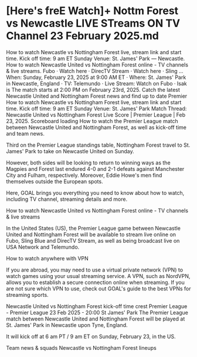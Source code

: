 # [Here's freE Watch]+ Nottm Forest vs Newcastle LIVE STreams ON TV Channel 23 February 2025.md
How to watch Newcastle vs Nottingham Forest live, stream link and start time. Kick off time: 9 am ET Sunday Venue: St. James' Park — Newcastle.
How to watch Newcastle United vs Nottingham Forest online - TV channels & live streams. Fubo · Watch here · DirecTV Stream · Watch here · Sling ...
When: Sunday, February 23, 2025 at 9:00 AM ET · Where: St. James' Park in Newcastle, England · TV: Telemundo · Live Stream: Watch on Fubo · Isak is
The match starts at 2:00 PM on February 23rd, 2025. Catch the latest Newcastle United and Nottingham Forest news and find up to date Premier
How to watch Newcastle vs Nottingham Forest live, stream link and start time. Kick off time: 9 am ET Sunday Venue: St. James' Park
Match Thread: Newcastle United vs Nottingham Forest Live Score | Premier League | Feb 23, 2025. Scoreboard loading
How to watch the Premier League match between Newcastle United and Nottingham Forest, as well as kick-off time and team news.

Third on the Premier League standings table, Nottingham Forest travel to St. James' Park to take on Newcastle United on Sunday.

However, both sides will be looking to return to winning ways as the Magpies and Forest last endured 4-0 and 2-1 defeats against Manchester City and Fulham, respectively. Moreover, Eddie Howe's men find themselves outside the European spots.

Here, GOAL brings you everything you need to know about how to watch, including TV channel, streaming details and more.

How to watch Newcastle United vs Nottingham Forest online - TV channels & live streams

In the United States (US), the Premier League game between Newcastle United and Nottingham Forest will be available to stream live online on Fubo, Sling Blue and DirecTV Stream, as well as being broadcast live on USA Network and Telemundo.

How to watch anywhere with VPN

If you are abroad, you may need to use a virtual private network (VPN) to watch games using your usual streaming service. A VPN, such as NordVPN, allows you to establish a secure connection online when streaming. If you are not sure which VPN to use, check out GOAL's guide to the best VPNs for streaming sports.

Newcastle United vs Nottingham Forest kick-off time
crest
Premier League - Premier League
23 Feb 2025 - 20:00
St James' Park
The Premier League match between Newcastle United and Nottingham Forest will be played at St. James' Park in Newcastle upon Tyne, England.

It will kick off at 6 am PT / 9 am ET on Sunday, February 23, in the US.

Team news & squads
Newcastle vs Nottingham Forest lineups
